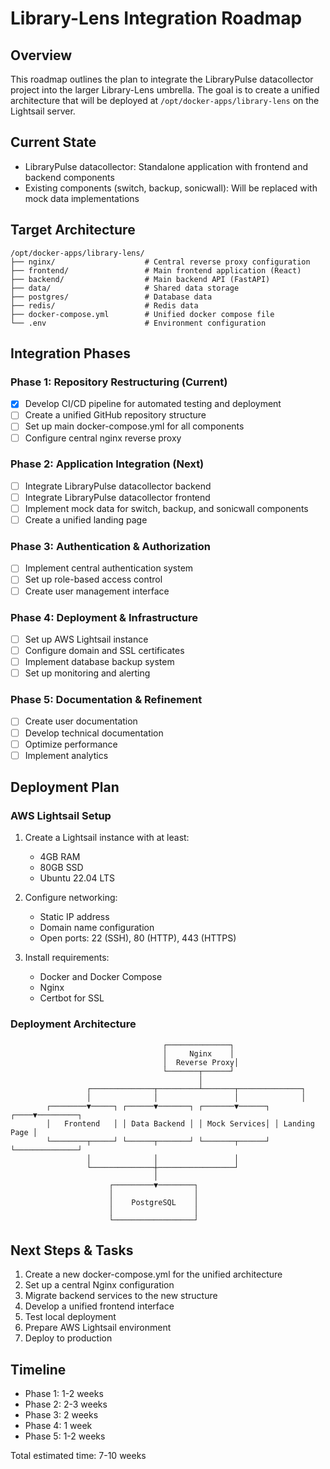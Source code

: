 # Library-Lens Integration Roadmap

## Overview

This roadmap outlines the plan to integrate the LibraryPulse datacollector project into the larger Library-Lens umbrella. The goal is to create a unified architecture that will be deployed at `/opt/docker-apps/library-lens` on the Lightsail server.

## Current State

- LibraryPulse datacollector: Standalone application with frontend and backend components
- Existing components (switch, backup, sonicwall): Will be replaced with mock data implementations

## Target Architecture

```
/opt/docker-apps/library-lens/
├── nginx/                    # Central reverse proxy configuration
├── frontend/                 # Main frontend application (React)
├── backend/                  # Main backend API (FastAPI)
├── data/                     # Shared data storage
├── postgres/                 # Database data
├── redis/                    # Redis data
├── docker-compose.yml        # Unified docker compose file
└── .env                      # Environment configuration
```

## Integration Phases

### Phase 1: Repository Restructuring (Current)

- [x] Develop CI/CD pipeline for automated testing and deployment
- [ ] Create a unified GitHub repository structure
- [ ] Set up main docker-compose.yml for all components
- [ ] Configure central nginx reverse proxy

### Phase 2: Application Integration (Next)

- [ ] Integrate LibraryPulse datacollector backend
- [ ] Integrate LibraryPulse datacollector frontend
- [ ] Implement mock data for switch, backup, and sonicwall components
- [ ] Create a unified landing page

### Phase 3: Authentication & Authorization

- [ ] Implement central authentication system
- [ ] Set up role-based access control
- [ ] Create user management interface

### Phase 4: Deployment & Infrastructure

- [ ] Set up AWS Lightsail instance
- [ ] Configure domain and SSL certificates
- [ ] Implement database backup system
- [ ] Set up monitoring and alerting

### Phase 5: Documentation & Refinement

- [ ] Create user documentation
- [ ] Develop technical documentation
- [ ] Optimize performance
- [ ] Implement analytics

## Deployment Plan

### AWS Lightsail Setup

1. Create a Lightsail instance with at least:
   - 4GB RAM
   - 80GB SSD
   - Ubuntu 22.04 LTS

2. Configure networking:
   - Static IP address
   - Domain name configuration
   - Open ports: 22 (SSH), 80 (HTTP), 443 (HTTPS)

3. Install requirements:
   - Docker and Docker Compose
   - Nginx
   - Certbot for SSL

### Deployment Architecture

```
                                  ┌──────────────┐
                                  │     Nginx    │
                                  │  Reverse Proxy│
                                  └───────┬──────┘
                                          │
                 ┌──────────────┬─────────┴───────┬──────────────┐
                 │              │                 │              │
        ┌────────▼─────┐ ┌──────▼───────┐ ┌───────▼──────┐ ┌────▼─────────┐
        │   Frontend   │ │ Data Backend │ │ Mock Services│ │ Landing Page │
        └────────┬─────┘ └──────┬───────┘ └───────┬──────┘ └──────────────┘
                 │              │                 │
                 └──────────────┼─────────────────┘
                                │
                      ┌─────────▼────────┐
                      │                  │
                      │    PostgreSQL    │
                      │                  │
                      └──────────────────┘
```

## Next Steps & Tasks

1. Create a new docker-compose.yml for the unified architecture
2. Set up a central Nginx configuration
3. Migrate backend services to the new structure
4. Develop a unified frontend interface
5. Test local deployment
6. Prepare AWS Lightsail environment
7. Deploy to production

## Timeline

- Phase 1: 1-2 weeks
- Phase 2: 2-3 weeks
- Phase 3: 2 weeks
- Phase 4: 1 week
- Phase 5: 1-2 weeks

Total estimated time: 7-10 weeks 